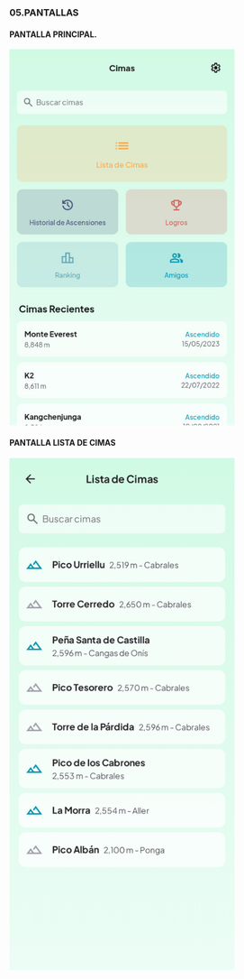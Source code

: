 ### 05.PANTALLAS

#### PANTALLA PRINCIPAL.

<p align="left">
  <img src="./images/screen1.jpg" alt="Vista previa pantalla 1" width="400">
</p>

#### PANTALLA LISTA DE CIMAS

<p align="left">
  <img src="./images/screen2.png" alt="Vista previa pantalla 2" width="400">
</p>